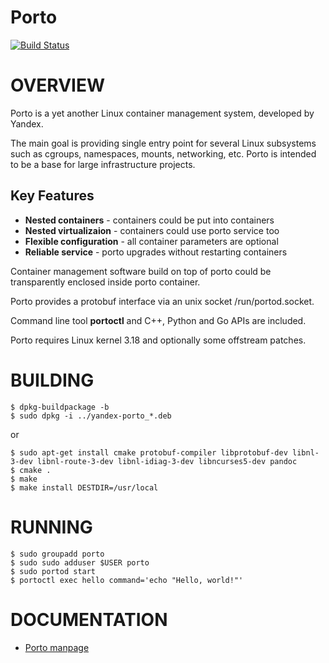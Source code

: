 Porto
=====

[![Build Status](https://travis-ci.org/yandex/porto.svg?branch=master)](https://travis-ci.org/yandex/porto)

# OVERVIEW #

Porto is a yet another Linux container management system, developed by Yandex.

The main goal is providing single entry point for several Linux subsystems
such as cgroups, namespaces, mounts, networking, etc.
Porto is intended to be a base for large infrastructure projects.

## Key Features
* **Nested containers**       - containers could be put into containers
* **Nested virtualizaion**    - containers could use porto service too
* **Flexible configuration**  - all container parameters are optional
* **Reliable service**        - porto upgrades without restarting containers

Container management software build on top of porto could be transparently
enclosed inside porto container.

Porto provides a protobuf interface via an unix socket /run/portod.socket.

Command line tool **portoctl** and C++, Python and Go APIs are included.

Porto requires Linux kernel 3.18 and optionally some offstream patches.

# BUILDING #

```
$ dpkg-buildpackage -b
$ sudo dpkg -i ../yandex-porto_*.deb
```
or
```
$ sudo apt-get install cmake protobuf-compiler libprotobuf-dev libnl-3-dev libnl-route-3-dev libnl-idiag-3-dev libncurses5-dev pandoc
$ cmake .
$ make
$ make install DESTDIR=/usr/local
```

# RUNNING #

```
$ sudo groupadd porto
$ sudo sudo adduser $USER porto
$ sudo portod start
$ portoctl exec hello command='echo "Hello, world!"'
```

# DOCUMENTATION #
* [Porto manpage](porto.md)
